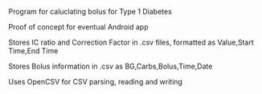 Program for caluclating bolus for Type 1 Diabetes

Proof of concept for eventual Android app

Stores IC ratio and Correction Factor in .csv files, formatted as Value,Start Time,End Time

Stores Bolus information in .csv as BG,Carbs,Bolus,Time,Date

Uses OpenCSV for CSV parsing, reading and writing
